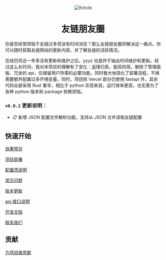 <p align="center"><img src="./fcircle.png" alt="fcircle" /></p>

<h1 align="center">友链朋友圈</h1>

你是否经常烦恼于友链过多但没有时间浏览？那么友链朋友圈将解决这一痛点。你可以随时获取友链网站的更新内容，并了解友链的活跃情况。

在经历将近一年多没有更新和维护之后，yyyz 也是终于抽出时间维护和更新。经过这么长时间，我对本项目的理解有了变化：返璞归真，能简则简。删除了管理面板、冗余的 api，仅保留用户所需的必要功能，同时极大地简化了部署流程，不再需要额外配置过多环境变量。同时，项目除 Vercel 部分仍使用 fastapi 外，其余代码全部采用 Rust 重写，相比于 python 实现来说，运行效率更高，也无需为了各种 python 版本和 package 依赖烦恼。

### `v6.0.2` 更新说明：

- 📋 新增 JSON 配置文件解析功能，支持从 JSON 文件读取友链配置

## 快速开始

[效果预览](preview.md)

[项目部署](deploy.md)

[配置项说明](settings.md)

[常见问题](problems.md)

[版本更新](update.md)

[api 接口说明](apidoc.md)

[开发文档](developmentdoc.md)

[联系我们](contactus.md)

## 贡献

[为项目做贡献](contributing)
